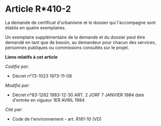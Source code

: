 # Article R*410-2

La demande de certificat d'urbanisme et le dossier qui l'accompagne sont établis en quatre exemplaires. 

Un exemplaire supplémentaire de la demande et du dossier peut être demandé en tant que de besoin, au demandeur pour chacun
des services, personnes publiques ou commissions consultés sur le projet.

**Liens relatifs à cet article**

_Codifié par_:

  - Décret n°73-1023 1973-11-08

_Modifié par_:

  - Décret n°83-1262 1983-12-30 ART. 2 JORF 7 JANVIER 1984 date d'entrée en vigueur 1ER AVRIL 1984

_Cité par_:

  - Code de l'environnement - art. R181-10 (VD)

